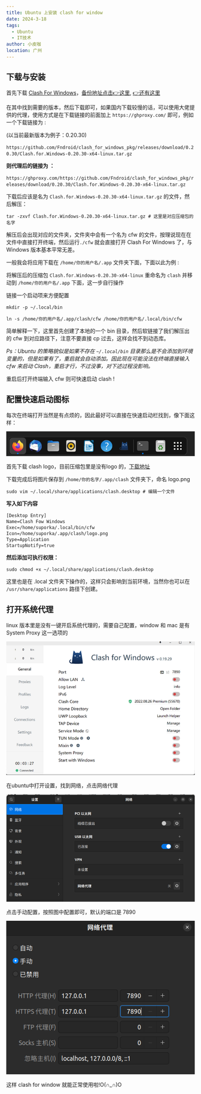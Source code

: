 ```yaml
---
title: Ubuntu 上安装 clash for window
date: 2024-3-18
tags: 
  - Ubuntu
  - IT技术
author: 小皮咖
location: 广州  
---
```


## 下载与安装

首先下载 [Clash For Windows](https://github.com/Fndroid/clash_for_windows_pkg/releases/download/0.20.30)，[备份地址点击👉这里](https://github.com/lantongxue/clash_for_windows_pkg/releases/tag/0.20.39), [👉还有这里](https://archive.org/download/clash_for_windows_pkg)

在其中找到需要的版本，然后下载即可，如果国内下载较慢的话，可以使用大佬提供的代理，使用方式是在下载链接的前面加上 `https://ghproxy.com/` 即可，例如一个下载链接为 :

(以当前最新版本为例子：0.20.30)

`https://github.com/Fndroid/clash_for_windows_pkg/releases/download/0.20.30/Clash.for.Windows-0.20.30-x64-linux.tar.gz`


<!-- more -->

**则代理后的链接为 ：**

`https://ghproxy.com/https://github.com/Fndroid/clash_for_windows_pkg/releases/download/0.20.30/Clash.for.Windows-0.20.30-x64-linux.tar.gz`

下载后应该是名为 `Clash.for.Windows-0.20.30-x64-linux.tar.gz` 的文件，然后解压：

```shell
tar -zxvf Clash.for.Windows-0.20.30-x64-linux.tar.gz # 这里是对应压缩包的名字
```

解压后会出现对应的文件夹，文件夹中会有一个名为 cfw 的文件，按理说现在在文件中直接打开终端，然后运行`./cfw` 就会直接打开 Clash For Windows 了，与 Windows 版本基本平常无差。


一般我会将应用下载在 `/home/你的用户名/.app` 文件夹下面，下面以此为例 :

将解压后的压缩包 `Clash.for.Windows-0.20.30-x64-linux` 重命名为 `clash` 并移动到 `/home/你的用户名/.app` 下面，这一步自行操作

链接一个启动项来方便配置
```shell
mkdir -p ~/.local/bin
```
```shell
ln -s /home/你的用户名/.app/clash/cfw /home/你的用户名/.local/bin/cfw 
```
简单解释一下，这里首先创建了本地的一个 bin 目录，然后软链接了我们解压出的 cfw 到对应路径下，注意不要直接 cp 过去，这样会找不到动态库。

*Ps：Ubuntu 的策略貌似是如果不存在 `~/.local/bin` 目录那么是不会添加到环境变量的，但是如果有了，重启就会自动添加。因此现在可能没法在终端直接输入 cfw 来启动 Clash，重启才行，不过没事，对下述过程没影响。*

重启后打开终端输入 cfw 则可快速启动 clash !

## 配置快速启动图标

每次在终端打开当然是有点烦的，因此最好可以直接在快速启动栏找到，像下面这样：

![小猫图标就是 clash](/images/crash-01.png)


首先下载 clash logo，目前压缩包里是没有logo 的，[下载地址](https://pan.quark.cn/s/dc9e2ef5b8b0)

下载完成后将图片保存到 `/home/你的名字/.app/clash` 文件夹下，命名 logo.png
```shell
sudo vim ~/.local/share/applications/clash.desktop # 编辑一个文件
```
**写入如下内容**
```
[Desktop Entry]
Name=Clash Fow Windows
Exec=/home/suporka/.local/bin/cfw
Icon=/home/suporka/.app/clash/logo.png
Type=Application
StartupNotify=true
```
**然后添加可执行权限：**
```shell
sudo chmod +x ~/.local/share/applications/clash.desktop
```
这里也是在 .local 文件夹下操作的，这样只会影响到当前环境，当然你也可以在 `/usr/share/applications` 路径下创建。

## 打开系统代理

linux 版本里是没有一键开启系统代理的，需要自己配置，window 和 mac 是有 System Proxy 这一选项的

![](/images/crash-02.png)

在ubuntu中打开设置，找到网络，点击网络代理

![](/images/crash-03.png)

点击手动配置，按照图中配置即可，默认的端口是 7890

![](/images/crash-04.png)

这样 clash for window 就能正常使用啦!O(∩_∩)O

<comment/>